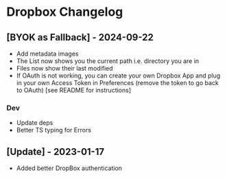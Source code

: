 # Dropbox Changelog

## [BYOK as Fallback] - 2024-09-22

- Add metadata images
- The List now shows you the current path i.e. directory you are in
- Files now show their last modified
- If OAuth is not working, you can create your own Dropbox App and plug in your own Access Token in Preferences (remove the token to go back to OAuth) [see README for instructions]

### Dev
- Update deps
- Better TS typing for Errors

## [Update] - 2023-01-17

- Added better DropBox authentication